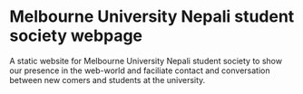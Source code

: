 # Melbourne University Nepali student society webpage
A static website for Melbourne University Nepali student society to show our presence in the web-world and faciliate contact and conversation between new comers and students at the university.
